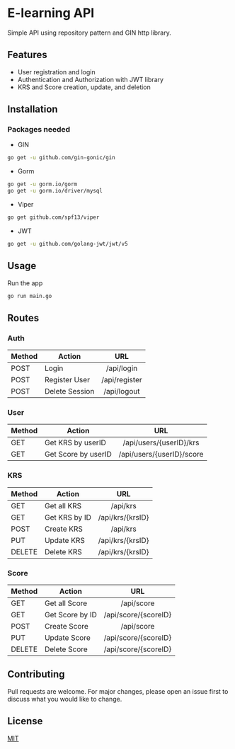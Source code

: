 # E-learning API

Simple API using repository pattern and GIN http library.


## Features
- User registration and login
- Authentication and Authorization with JWT library
- KRS and Score creation, update, and deletion

## Installation

### Packages needed

- GIN

```bash
go get -u github.com/gin-gonic/gin
```

- Gorm

```bash
go get -u gorm.io/gorm
go get -u gorm.io/driver/mysql
```

- Viper

```bash
go get github.com/spf13/viper
```

- JWT

```bash
go get -u github.com/golang-jwt/jwt/v5
```

## Usage

Run the app
```bash
go run main.go
```

## Routes

### Auth

| Method | Action         |      URL      |
| ------ | -------------- | :-----------: |
| POST    | Login          |  /api/login   |
| POST   | Register User  | /api/register |
| POST   | Delete Session |  /api/logout  |
### User

| Method | Action         |      URL      |
| ------ | -------------- | :-----------: |
| GET    | Get KRS by userID          |  /api/users/{userID}/krs   |
| GET    | Get Score by userID          |  /api/users/{userID}/score  |

### KRS

| Method | Action         |      URL      |
| ------ | -------------- | :-----------: |
| GET    | Get all KRS         |  /api/krs   |
| GET   | Get KRS by ID  | /api/krs/{krsID} |
| POST   | Create KRS  | /api/krs |
| PUT   | Update KRS |  /api/krs/{krsID}  |
| DELETE | Delete KRS |  /api/krs/{krsID}  |
### Score

| Method | Action         |      URL      |
| ------ | -------------- | :-----------: |
| GET    | Get all Score         |  /api/score   |
| GET   | Get Score by ID  | /api/score/{scoreID} |
| POST   | Create Score  | /api/score |
| PUT   | Update Score |  /api/score/{scoreID}  |
| DELETE | Delete Score |  /api/score/{scoreID}  |





## Contributing

Pull requests are welcome. For major changes, please open an issue first
to discuss what you would like to change.


## License

[MIT](https://choosealicense.com/licenses/mit/)
